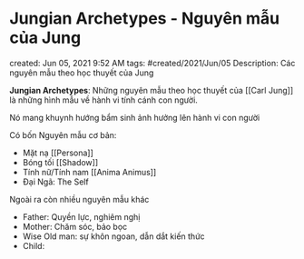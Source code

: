 # Jungian Archetypes - Nguyên mẫu của Jung

created: Jun 05, 2021 9:52 AM
tags: #created/2021/Jun/05
Description: Các nguyên mẫu theo học thuyết của Jung

**Jungian Archetypes**: Những nguyên mẫu theo học thuyết của [[Carl Jung]] là những hình mẫu về hành vi tính cánh con người.

Nó mang khuynh hướng bẩm sinh ảnh hưởng lên hành vi con người

Có bốn Nguyên mẫu cơ bản:

- Mặt nạ [[Persona]]
- Bóng tối [[Shadow]]
- Tính nữ/Tính nam [[Anima Animus]]
- Đại Ngã: The Self

Ngoài ra còn nhiều nguyên mẫu khác

- Father: Quyền lực, nghiêm nghị
- Mother: Chăm sóc, bảo bọc
- Wise Old man: sự khôn ngoan, dẫn dắt kiến thức
- Child: